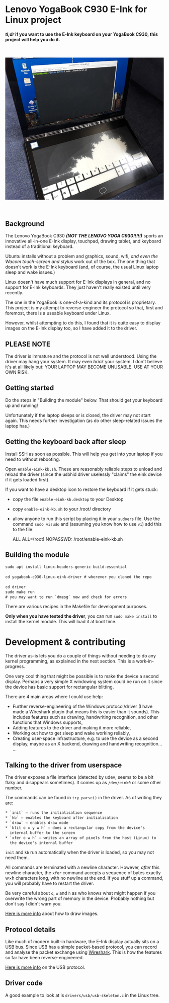 # Lenovo YogaBook C930 E-Ink for Linux project

#### _tl;dr_ if you want to use the E-Ink keyboard on your YogaBook C930, this project will help you do it.

<br>

![Mandelbrot drawing on E-Ink keyboard](mandelbrot.jpg?raw=true)


<br>

## Background

The Lenovo YogaBook C930 **_(NOT THE LENOVO YOGA C930!!!!!)_** sports
an innovative all-in-one E-Ink display, touchpad, drawing tablet, and
keyboard instead of a traditional keyboard.

Ubuntu installs without a problem and graphics, sound, wifi, _and even
the Wacom touch-screen and stylus_ work out of the box. The one thing
that doesn't work is the E-Ink keyboard (and, of course, the usual Linux
laptop sleep and wake issues.)

Linux doesn't have much support for E-Ink displays in general, and no
support for E-Ink keyboards. They just haven't really existed until very
recently.

The one in the YogaBook is one-of-a-kind and its protocol is proprietary.
This project is my attempt to reverse-engineer the protocol so that,
first and foremost, there is a useable keyboard under Linux.

However, whilst attempting to do this, I found that it is quite easy to
display images on the E-Ink display too, so I have added it to the
driver.


## PLEASE NOTE

The driver is immature and the protocol is not well understood.
Using the driver may hang your system. It may even _brick_ your system.
I don't believe it's at all likely but: YOUR LAPTOP MAY BECOME UNUSABLE.
USE AT YOUR OWN RISK.


## Getting started

Do the steps in "Building the module" below. That should get your
keyboard up and running!

Unfortunately if the laptop sleeps or is closed, the driver may not
start again. This needs further investigation (as do other sleep-related
issues the laptop has.)


## Getting the keyboard back after sleep

Install SSH as soon as possible. This will help you get into your laptop
if you need to without rebooting.

Open `enable-eink-kb.sh`. These are reasonably reliable steps to unload
and reload the driver (since the usbhid driver uselessly "claims" the
eink device if it gets loaded first).

If you want to have a desktop icon to restore the keyboard if it gets
stuck:

 * copy the file `enable-eink-kb.desktop` to your Desktop
 * copy `enable-eink-kb.sh` to your /root/ directory
 * allow anyone to run this script by placing it in your `sudoers` file.
   Use the command `sudo visudo` and (assuming you know how to use `vi`)
   add this to the file:

    ALL   ALL=(root) NOPASSWD: /root/enable-eink-kb.sh



## Building the module

    sudo apt install linux-headers-generic build-essential

    cd yogabook-c930-linux-eink-driver # wherever you cloned the repo

    cd driver
    sudo make run
    # you may want to run `dmesg` now and check for errors

There are various recipes in the Makefile for development purposes.

**Only when you have tested the driver**, you can run `sudo make install`
to install the kernel module. This will load it at boot time.


# Development & contributing

The driver as-is lets you do a couple of things without needing to do any
kernel programming, as explained in the next section. This is a
work-in-progress.

One very cool thing that might be possible is to make the device a
second display. Perhaps a very simple X windowing system could be run on
it since the device has basic support for rectangular blitting.

There are 4 main areas where I could use help:

 * Further reverse-engineering of the Windows protocol/driver (I have
   made a Wireshark plugin that means this is easier than it sounds).
   This includes features such as drawing, handwriting recognition, and
   other functions that Windows supports,
 * Adding features to the driver and making it more reliable,
 * Working out how to get sleep and wake working reliably,
 * Creating user-space infrastructure, e.g. to use the device as a
   second display, maybe as an X backend, drawing and handwriting
   recognition... ...


## Talking to the driver from userspace

The driver exposes a file interface (detected by udev; seems to be a bit
flaky and disappears sometimes). It comes up as `/dev/eink0` or some
other number.

The commands can be found in `try_parse()` in the driver. As of writing
they are:

    * `init` — runs the initialisation sequence
    * `kb` — enables the keyboard after initialisation
    * `draw` — enables draw mode
    * `blit o x y w h` — does a rectangular copy from the device's
      internal buffer to the screen
    * `xfer o w h` — writes an array of pixels from the host (Linux) to
      the device's internal buffer

`init` and `kb` run automatically when the driver is loaded, so you may
not need them.

All commands are terminated with a newline character. However, _after_
this newline character, the `xfer` command accepts a sequence of bytes
exactly w×h characters long, with no newline at the end. If you stuff up
a command, you will probably have to restart the driver.

Be very careful about `o`, `w` and `h` as who knows what might happen if
you overwrite the wrong part of memory in the device. Probably nothing but
don't say I didn't warn you.

[Here is more info](drawing-images.md) about how to draw images.



## Protocol details

Like much of modern built-in hardware, the E-Ink display actually sits
on a USB bus. Since USB has a simple packet-based protocol, you can
record and analyse the packet exchange using
[Wireshark](https://www.wireshark.org/). This is how the features so far
have been reverse-engineered.

[Here is more info](usb-protocol.md) on the USB protocol.



## Driver code

A good example to look at is `drivers/usb/usb-skeleton.c` in the Linux
tree.

